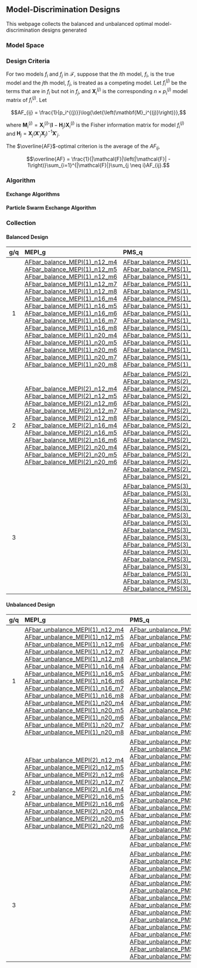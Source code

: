 <head>
  <script src="https://cdn.mathjax.org/mathjax/latest/MathJax.js?config=TeX-AMS-MML_HTMLorMML" type="text/javascript"></script>
  <script type="text/x-mathjax-config">
    MathJax.Hub.Config({
      tex2jax: {
      skipTags: ['script', 'noscript', 'style', 'textarea', 'pre'],
      inlineMath: [['$','$']]
      }
    });
  </script>
</head>

## Model-Discrimination Designs

This webpage collects the balanced and unbalanced optimal model-discrimination designs generated

### Model Space

### Design Criteria

For two models $f_i$ and $f_j$ in $\mathcal{F}$, suppose that the $i$th model, $f_i$, is the true model and the $j$th model, $f_j$, is treated as a competing model. Let $f_i^{(j)}$ be the terms that are in $f_i$ but not in $f_j$, and $\mathbf{X}_i^{(j)}$ is the corresponding $n\times p_i^{(j)}$ model matrix of $f_i^{(j)}$. Let 

$$AF_{ij} = \frac{1}{p_i^{(j)}}\log{\det{\left(\mathbf{M}_i^{(j)}\right)}},$$

where $\mathbf{M}_i^{(j)} = {\mathbf{X}_i^{(j)}}'(\mathbf{I} - \mathbf{H}_j)\mathbf{X}_i^{(j)}$ is the Fisher information matrix for model $f_i^{(j)}$ and $\mathbf{H}_j = \mathbf{X}_j\left(\mathbf{X}'_j\mathbf{X}_j\right)^{-1}\mathbf{X}'_j$.

The $\overline{AF}$-optimal criterion is the average of the $AF_{ij}$,

$$\overline{AF} = \frac{1}{|\mathcal{F}|\left(|\mathcal{F}| - 1\right)}\sum_{i=1}^{|\mathcal{F}|}\sum_{j \neq i}AF_{ij}.$$

### Algorithm

#### Exchange Algorithms

#### Particle Swarm Exchange Algorithm


### Collection

#### Balanced Design

| g/q  | MEPI_g | PMS_q | 
| :-----: | :----- | :----- |
| 1 | [AFbar_balance_MEPI(1)_n12_m4](https://github.com/PingYangChen/swarmexchange/blob/master/mddesigns/AFbar_balance_MEPI(1)_n12_m4.txt)<br>[AFbar_balance_MEPI(1)_n12_m5](https://github.com/PingYangChen/swarmexchange/blob/master/mddesigns/AFbar_balance_MEPI(1)_n12_m5.txt)<br>[AFbar_balance_MEPI(1)_n12_m6](https://github.com/PingYangChen/swarmexchange/blob/master/mddesigns/AFbar_balance_MEPI(1)_n12_m6.txt)<br>[AFbar_balance_MEPI(1)_n12_m7](https://github.com/PingYangChen/swarmexchange/blob/master/mddesigns/AFbar_balance_MEPI(1)_n12_m7.txt)<br>[AFbar_balance_MEPI(1)_n12_m8](https://github.com/PingYangChen/swarmexchange/blob/master/mddesigns/AFbar_balance_MEPI(1)_n12_m8.txt)<br>[AFbar_balance_MEPI(1)_n16_m4](https://github.com/PingYangChen/swarmexchange/blob/master/mddesigns/AFbar_balance_MEPI(1)_n16_m4.txt)<br>[AFbar_balance_MEPI(1)_n16_m5](https://github.com/PingYangChen/swarmexchange/blob/master/mddesigns/AFbar_balance_MEPI(1)_n16_m5.txt)<br>[AFbar_balance_MEPI(1)_n16_m6](https://github.com/PingYangChen/swarmexchange/blob/master/mddesigns/AFbar_balance_MEPI(1)_n16_m6.txt)<br>[AFbar_balance_MEPI(1)_n16_m7](https://github.com/PingYangChen/swarmexchange/blob/master/mddesigns/AFbar_balance_MEPI(1)_n16_m7.txt)<br>[AFbar_balance_MEPI(1)_n16_m8](https://github.com/PingYangChen/swarmexchange/blob/master/mddesigns/AFbar_balance_MEPI(1)_n16_m8.txt)<br>[AFbar_balance_MEPI(1)_n20_m4](https://github.com/PingYangChen/swarmexchange/blob/master/mddesigns/AFbar_balance_MEPI(1)_n20_m4.txt)<br>[AFbar_balance_MEPI(1)_n20_m5](https://github.com/PingYangChen/swarmexchange/blob/master/mddesigns/AFbar_balance_MEPI(1)_n20_m5.txt)<br>[AFbar_balance_MEPI(1)_n20_m6](https://github.com/PingYangChen/swarmexchange/blob/master/mddesigns/AFbar_balance_MEPI(1)_n20_m6.txt)<br>[AFbar_balance_MEPI(1)_n20_m7](https://github.com/PingYangChen/swarmexchange/blob/master/mddesigns/AFbar_balance_MEPI(1)_n20_m7.txt)<br>[AFbar_balance_MEPI(1)_n20_m8](https://github.com/PingYangChen/swarmexchange/blob/master/mddesigns/AFbar_balance_MEPI(1)_n20_m8.txt) | [AFbar_balance_PMS(1)_n12_m4](https://github.com/PingYangChen/swarmexchange/blob/master/mddesigns/AFbar_balance_PMS(1)_n12_m4.txt)<br>[AFbar_balance_PMS(1)_n12_m5](https://github.com/PingYangChen/swarmexchange/blob/master/mddesigns/AFbar_balance_PMS(1)_n12_m5.txt)<br>[AFbar_balance_PMS(1)_n12_m6](https://github.com/PingYangChen/swarmexchange/blob/master/mddesigns/AFbar_balance_PMS(1)_n12_m6.txt)<br>[AFbar_balance_PMS(1)_n12_m7](https://github.com/PingYangChen/swarmexchange/blob/master/mddesigns/AFbar_balance_PMS(1)_n12_m7.txt)<br>[AFbar_balance_PMS(1)_n12_m8](https://github.com/PingYangChen/swarmexchange/blob/master/mddesigns/AFbar_balance_PMS(1)_n12_m8.txt)<br>[AFbar_balance_PMS(1)_n16_m4](https://github.com/PingYangChen/swarmexchange/blob/master/mddesigns/AFbar_balance_PMS(1)_n16_m4.txt)<br>[AFbar_balance_PMS(1)_n16_m5](https://github.com/PingYangChen/swarmexchange/blob/master/mddesigns/AFbar_balance_PMS(1)_n16_m5.txt)<br>[AFbar_balance_PMS(1)_n16_m6](https://github.com/PingYangChen/swarmexchange/blob/master/mddesigns/AFbar_balance_PMS(1)_n16_m6.txt)<br>[AFbar_balance_PMS(1)_n16_m7](https://github.com/PingYangChen/swarmexchange/blob/master/mddesigns/AFbar_balance_PMS(1)_n16_m7.txt)<br>[AFbar_balance_PMS(1)_n16_m8](https://github.com/PingYangChen/swarmexchange/blob/master/mddesigns/AFbar_balance_PMS(1)_n16_m8.txt)<br>[AFbar_balance_PMS(1)_n20_m4](https://github.com/PingYangChen/swarmexchange/blob/master/mddesigns/AFbar_balance_PMS(1)_n20_m4.txt)<br>[AFbar_balance_PMS(1)_n20_m5](https://github.com/PingYangChen/swarmexchange/blob/master/mddesigns/AFbar_balance_PMS(1)_n20_m5.txt)<br>[AFbar_balance_PMS(1)_n20_m6](https://github.com/PingYangChen/swarmexchange/blob/master/mddesigns/AFbar_balance_PMS(1)_n20_m6.txt)<br>[AFbar_balance_PMS(1)_n20_m7](https://github.com/PingYangChen/swarmexchange/blob/master/mddesigns/AFbar_balance_PMS(1)_n20_m7.txt)<br>[AFbar_balance_PMS(1)_n20_m8](https://github.com/PingYangChen/swarmexchange/blob/master/mddesigns/AFbar_balance_PMS(1)_n20_m8.txt) |
| 2 | [AFbar_balance_MEPI(2)_n12_m4](https://github.com/PingYangChen/swarmexchange/blob/master/mddesigns/AFbar_balance_MEPI(2)_n12_m4.txt)<br>[AFbar_balance_MEPI(2)_n12_m5](https://github.com/PingYangChen/swarmexchange/blob/master/mddesigns/AFbar_balance_MEPI(2)_n12_m5.txt)<br>[AFbar_balance_MEPI(2)_n12_m6](https://github.com/PingYangChen/swarmexchange/blob/master/mddesigns/AFbar_balance_MEPI(2)_n12_m6.txt)<br>[AFbar_balance_MEPI(2)_n12_m7](https://github.com/PingYangChen/swarmexchange/blob/master/mddesigns/AFbar_balance_MEPI(2)_n12_m7.txt)<br>[AFbar_balance_MEPI(2)_n12_m8](https://github.com/PingYangChen/swarmexchange/blob/master/mddesigns/AFbar_balance_MEPI(2)_n12_m8.txt)<br>[AFbar_balance_MEPI(2)_n16_m4](https://github.com/PingYangChen/swarmexchange/blob/master/mddesigns/AFbar_balance_MEPI(2)_n16_m4.txt)<br>[AFbar_balance_MEPI(2)_n16_m5](https://github.com/PingYangChen/swarmexchange/blob/master/mddesigns/AFbar_balance_MEPI(2)_n16_m5.txt)<br>[AFbar_balance_MEPI(2)_n16_m6](https://github.com/PingYangChen/swarmexchange/blob/master/mddesigns/AFbar_balance_MEPI(2)_n16_m6.txt)<br>[AFbar_balance_MEPI(2)_n20_m4](https://github.com/PingYangChen/swarmexchange/blob/master/mddesigns/AFbar_balance_MEPI(2)_n20_m4.txt)<br>[AFbar_balance_MEPI(2)_n20_m5](https://github.com/PingYangChen/swarmexchange/blob/master/mddesigns/AFbar_balance_MEPI(2)_n20_m5.txt)<br>[AFbar_balance_MEPI(2)_n20_m6](https://github.com/PingYangChen/swarmexchange/blob/master/mddesigns/AFbar_balance_MEPI(2)_n20_m6.txt) | [AFbar_balance_PMS(2)_n12_m4](https://github.com/PingYangChen/swarmexchange/blob/master/mddesigns/AFbar_balance_PMS(2)_n12_m4.txt)<br>[AFbar_balance_PMS(2)_n12_m5](https://github.com/PingYangChen/swarmexchange/blob/master/mddesigns/AFbar_balance_PMS(2)_n12_m5.txt)<br>[AFbar_balance_PMS(2)_n12_m6](https://github.com/PingYangChen/swarmexchange/blob/master/mddesigns/AFbar_balance_PMS(2)_n12_m6.txt)<br>[AFbar_balance_PMS(2)_n12_m7](https://github.com/PingYangChen/swarmexchange/blob/master/mddesigns/AFbar_balance_PMS(2)_n12_m7.txt)<br>[AFbar_balance_PMS(2)_n12_m8](https://github.com/PingYangChen/swarmexchange/blob/master/mddesigns/AFbar_balance_PMS(2)_n12_m8.txt)<br>[AFbar_balance_PMS(2)_n16_m4](https://github.com/PingYangChen/swarmexchange/blob/master/mddesigns/AFbar_balance_PMS(2)_n16_m4.txt)<br>[AFbar_balance_PMS(2)_n16_m5](https://github.com/PingYangChen/swarmexchange/blob/master/mddesigns/AFbar_balance_PMS(2)_n16_m5.txt)<br>[AFbar_balance_PMS(2)_n16_m6](https://github.com/PingYangChen/swarmexchange/blob/master/mddesigns/AFbar_balance_PMS(2)_n16_m6.txt)<br>[AFbar_balance_PMS(2)_n16_m7](https://github.com/PingYangChen/swarmexchange/blob/master/mddesigns/AFbar_balance_PMS(2)_n16_m7.txt)<br>[AFbar_balance_PMS(2)_n16_m8](https://github.com/PingYangChen/swarmexchange/blob/master/mddesigns/AFbar_balance_PMS(2)_n16_m8.txt)<br>[AFbar_balance_PMS(2)_n20_m4](https://github.com/PingYangChen/swarmexchange/blob/master/mddesigns/AFbar_balance_PMS(2)_n20_m4.txt)<br>[AFbar_balance_PMS(2)_n20_m5](https://github.com/PingYangChen/swarmexchange/blob/master/mddesigns/AFbar_balance_PMS(2)_n20_m5.txt)<br>[AFbar_balance_PMS(2)_n20_m6](https://github.com/PingYangChen/swarmexchange/blob/master/mddesigns/AFbar_balance_PMS(2)_n20_m6.txt)<br>[AFbar_balance_PMS(2)_n20_m7](https://github.com/PingYangChen/swarmexchange/blob/master/mddesigns/AFbar_balance_PMS(2)_n20_m7.txt)<br>[AFbar_balance_PMS(2)_n20_m8](https://github.com/PingYangChen/swarmexchange/blob/master/mddesigns/AFbar_balance_PMS(2)_n20_m8.txt) |
| 3 |  | [AFbar_balance_PMS(3)_n12_m4](https://github.com/PingYangChen/swarmexchange/blob/master/mddesigns/AFbar_balance_PMS(3)_n12_m4.txt)<br>[AFbar_balance_PMS(3)_n12_m5](https://github.com/PingYangChen/swarmexchange/blob/master/mddesigns/AFbar_balance_PMS(3)_n12_m5.txt)<br>[AFbar_balance_PMS(3)_n12_m6](https://github.com/PingYangChen/swarmexchange/blob/master/mddesigns/AFbar_balance_PMS(3)_n12_m6.txt)<br>[AFbar_balance_PMS(3)_n12_m7](https://github.com/PingYangChen/swarmexchange/blob/master/mddesigns/AFbar_balance_PMS(3)_n12_m7.txt)<br>[AFbar_balance_PMS(3)_n12_m8](https://github.com/PingYangChen/swarmexchange/blob/master/mddesigns/AFbar_balance_PMS(3)_n12_m8.txt)<br>[AFbar_balance_PMS(3)_n16_m4](https://github.com/PingYangChen/swarmexchange/blob/master/mddesigns/AFbar_balance_PMS(3)_n16_m4.txt)<br>[AFbar_balance_PMS(3)_n16_m5](https://github.com/PingYangChen/swarmexchange/blob/master/mddesigns/AFbar_balance_PMS(3)_n16_m5.txt)<br>[AFbar_balance_PMS(3)_n16_m6](https://github.com/PingYangChen/swarmexchange/blob/master/mddesigns/AFbar_balance_PMS(3)_n16_m6.txt)<br>[AFbar_balance_PMS(3)_n16_m7](https://github.com/PingYangChen/swarmexchange/blob/master/mddesigns/AFbar_balance_PMS(3)_n16_m7.txt)<br>[AFbar_balance_PMS(3)_n16_m8](https://github.com/PingYangChen/swarmexchange/blob/master/mddesigns/AFbar_balance_PMS(3)_n16_m8.txt)<br>[AFbar_balance_PMS(3)_n20_m4](https://github.com/PingYangChen/swarmexchange/blob/master/mddesigns/AFbar_balance_PMS(3)_n20_m4.txt)<br>[AFbar_balance_PMS(3)_n20_m5](https://github.com/PingYangChen/swarmexchange/blob/master/mddesigns/AFbar_balance_PMS(3)_n20_m5.txt)<br>[AFbar_balance_PMS(3)_n20_m6](https://github.com/PingYangChen/swarmexchange/blob/master/mddesigns/AFbar_balance_PMS(3)_n20_m6.txt)<br>[AFbar_balance_PMS(3)_n20_m7](https://github.com/PingYangChen/swarmexchange/blob/master/mddesigns/AFbar_balance_PMS(3)_n20_m7.txt)<br>[AFbar_balance_PMS(3)_n20_m8](https://github.com/PingYangChen/swarmexchange/blob/master/mddesigns/AFbar_balance_PMS(3)_n20_m8.txt) |


#### Unbalanced Design

| g/q  | MEPI_g | PMS_q | 
| :-----: | :----- | :----- |
| 1 | [AFbar_unbalance_MEPI(1)_n12_m4](https://github.com/PingYangChen/swarmexchange/blob/master/mddesigns/AFbar_unbalance_MEPI(1)_n12_m4.txt)<br>[AFbar_unbalance_MEPI(1)_n12_m5](https://github.com/PingYangChen/swarmexchange/blob/master/mddesigns/AFbar_unbalance_MEPI(1)_n12_m5.txt)<br>[AFbar_unbalance_MEPI(1)_n12_m6](https://github.com/PingYangChen/swarmexchange/blob/master/mddesigns/AFbar_unbalance_MEPI(1)_n12_m6.txt)<br>[AFbar_unbalance_MEPI(1)_n12_m7](https://github.com/PingYangChen/swarmexchange/blob/master/mddesigns/AFbar_unbalance_MEPI(1)_n12_m7.txt)<br>[AFbar_unbalance_MEPI(1)_n12_m8](https://github.com/PingYangChen/swarmexchange/blob/master/mddesigns/AFbar_unbalance_MEPI(1)_n12_m8.txt)<br>[AFbar_unbalance_MEPI(1)_n16_m4](https://github.com/PingYangChen/swarmexchange/blob/master/mddesigns/AFbar_unbalance_MEPI(1)_n16_m4.txt)<br>[AFbar_unbalance_MEPI(1)_n16_m5](https://github.com/PingYangChen/swarmexchange/blob/master/mddesigns/AFbar_unbalance_MEPI(1)_n16_m5.txt)<br>[AFbar_unbalance_MEPI(1)_n16_m6](https://github.com/PingYangChen/swarmexchange/blob/master/mddesigns/AFbar_unbalance_MEPI(1)_n16_m6.txt)<br>[AFbar_unbalance_MEPI(1)_n16_m7](https://github.com/PingYangChen/swarmexchange/blob/master/mddesigns/AFbar_unbalance_MEPI(1)_n16_m7.txt)<br>[AFbar_unbalance_MEPI(1)_n16_m8](https://github.com/PingYangChen/swarmexchange/blob/master/mddesigns/AFbar_unbalance_MEPI(1)_n16_m8.txt)<br>[AFbar_unbalance_MEPI(1)_n20_m4](https://github.com/PingYangChen/swarmexchange/blob/master/mddesigns/AFbar_unbalance_MEPI(1)_n20_m4.txt)<br>[AFbar_unbalance_MEPI(1)_n20_m5](https://github.com/PingYangChen/swarmexchange/blob/master/mddesigns/AFbar_unbalance_MEPI(1)_n20_m5.txt)<br>[AFbar_unbalance_MEPI(1)_n20_m6](https://github.com/PingYangChen/swarmexchange/blob/master/mddesigns/AFbar_unbalance_MEPI(1)_n20_m6.txt)<br>[AFbar_unbalance_MEPI(1)_n20_m7](https://github.com/PingYangChen/swarmexchange/blob/master/mddesigns/AFbar_unbalance_MEPI(1)_n20_m7.txt)<br>[AFbar_unbalance_MEPI(1)_n20_m8](https://github.com/PingYangChen/swarmexchange/blob/master/mddesigns/AFbar_unbalance_MEPI(1)_n20_m8.txt) | [AFbar_unbalance_PMS(1)_n12_m4](https://github.com/PingYangChen/swarmexchange/blob/master/mddesigns/AFbar_unbalance_PMS(1)_n12_m4.txt)<br>[AFbar_unbalance_PMS(1)_n12_m5](https://github.com/PingYangChen/swarmexchange/blob/master/mddesigns/AFbar_unbalance_PMS(1)_n12_m5.txt)<br>[AFbar_unbalance_PMS(1)_n12_m6](https://github.com/PingYangChen/swarmexchange/blob/master/mddesigns/AFbar_unbalance_PMS(1)_n12_m6.txt)<br>[AFbar_unbalance_PMS(1)_n12_m7](https://github.com/PingYangChen/swarmexchange/blob/master/mddesigns/AFbar_unbalance_PMS(1)_n12_m7.txt)<br>[AFbar_unbalance_PMS(1)_n12_m8](https://github.com/PingYangChen/swarmexchange/blob/master/mddesigns/AFbar_unbalance_PMS(1)_n12_m8.txt)<br>[AFbar_unbalance_PMS(1)_n16_m4](https://github.com/PingYangChen/swarmexchange/blob/master/mddesigns/AFbar_unbalance_PMS(1)_n16_m4.txt)<br>[AFbar_unbalance_PMS(1)_n16_m5](https://github.com/PingYangChen/swarmexchange/blob/master/mddesigns/AFbar_unbalance_PMS(1)_n16_m5.txt)<br>[AFbar_unbalance_PMS(1)_n16_m6](https://github.com/PingYangChen/swarmexchange/blob/master/mddesigns/AFbar_unbalance_PMS(1)_n16_m6.txt)<br>[AFbar_unbalance_PMS(1)_n16_m7](https://github.com/PingYangChen/swarmexchange/blob/master/mddesigns/AFbar_unbalance_PMS(1)_n16_m7.txt)<br>[AFbar_unbalance_PMS(1)_n16_m8](https://github.com/PingYangChen/swarmexchange/blob/master/mddesigns/AFbar_unbalance_PMS(1)_n16_m8.txt)<br>[AFbar_unbalance_PMS(1)_n20_m4](https://github.com/PingYangChen/swarmexchange/blob/master/mddesigns/AFbar_unbalance_PMS(1)_n20_m4.txt)<br>[AFbar_unbalance_PMS(1)_n20_m5](https://github.com/PingYangChen/swarmexchange/blob/master/mddesigns/AFbar_unbalance_PMS(1)_n20_m5.txt)<br>[AFbar_unbalance_PMS(1)_n20_m6](https://github.com/PingYangChen/swarmexchange/blob/master/mddesigns/AFbar_unbalance_PMS(1)_n20_m6.txt)<br>[AFbar_unbalance_PMS(1)_n20_m7](https://github.com/PingYangChen/swarmexchange/blob/master/mddesigns/AFbar_unbalance_PMS(1)_n20_m7.txt)<br>[AFbar_unbalance_PMS(1)_n20_m8](https://github.com/PingYangChen/swarmexchange/blob/master/mddesigns/AFbar_unbalance_PMS(1)_n20_m8.txt) |
| 2 | [AFbar_unbalance_MEPI(2)_n12_m4](https://github.com/PingYangChen/swarmexchange/blob/master/mddesigns/AFbar_unbalance_MEPI(2)_n12_m4.txt)<br>[AFbar_unbalance_MEPI(2)_n12_m5](https://github.com/PingYangChen/swarmexchange/blob/master/mddesigns/AFbar_unbalance_MEPI(2)_n12_m5.txt)<br>[AFbar_unbalance_MEPI(2)_n12_m6](https://github.com/PingYangChen/swarmexchange/blob/master/mddesigns/AFbar_unbalance_MEPI(2)_n12_m6.txt)<br>[AFbar_unbalance_MEPI(2)_n12_m7](https://github.com/PingYangChen/swarmexchange/blob/master/mddesigns/AFbar_unbalance_MEPI(2)_n12_m7.txt)<br>[AFbar_unbalance_MEPI(2)_n16_m4](https://github.com/PingYangChen/swarmexchange/blob/master/mddesigns/AFbar_unbalance_MEPI(2)_n16_m4.txt)<br>[AFbar_unbalance_MEPI(2)_n16_m5](https://github.com/PingYangChen/swarmexchange/blob/master/mddesigns/AFbar_unbalance_MEPI(2)_n16_m5.txt)<br>[AFbar_unbalance_MEPI(2)_n16_m6](https://github.com/PingYangChen/swarmexchange/blob/master/mddesigns/AFbar_unbalance_MEPI(2)_n16_m6.txt)<br>[AFbar_unbalance_MEPI(2)_n20_m4](https://github.com/PingYangChen/swarmexchange/blob/master/mddesigns/AFbar_unbalance_MEPI(2)_n20_m4.txt)<br>[AFbar_unbalance_MEPI(2)_n20_m5](https://github.com/PingYangChen/swarmexchange/blob/master/mddesigns/AFbar_unbalance_MEPI(2)_n20_m5.txt)<br>[AFbar_unbalance_MEPI(2)_n20_m6](https://github.com/PingYangChen/swarmexchange/blob/master/mddesigns/AFbar_unbalance_MEPI(2)_n20_m6.txt) | [AFbar_unbalance_PMS(2)_n12_m4](https://github.com/PingYangChen/swarmexchange/blob/master/mddesigns/AFbar_unbalance_PMS(2)_n12_m4.txt)<br>[AFbar_unbalance_PMS(2)_n12_m5](https://github.com/PingYangChen/swarmexchange/blob/master/mddesigns/AFbar_unbalance_PMS(2)_n12_m5.txt)<br>[AFbar_unbalance_PMS(2)_n12_m6](https://github.com/PingYangChen/swarmexchange/blob/master/mddesigns/AFbar_unbalance_PMS(2)_n12_m6.txt)<br>[AFbar_unbalance_PMS(2)_n12_m7](https://github.com/PingYangChen/swarmexchange/blob/master/mddesigns/AFbar_unbalance_PMS(2)_n12_m7.txt)<br>[AFbar_unbalance_PMS(2)_n12_m8](https://github.com/PingYangChen/swarmexchange/blob/master/mddesigns/AFbar_unbalance_PMS(2)_n12_m8.txt)<br>[AFbar_unbalance_PMS(2)_n16_m4](https://github.com/PingYangChen/swarmexchange/blob/master/mddesigns/AFbar_unbalance_PMS(2)_n16_m4.txt)<br>[AFbar_unbalance_PMS(2)_n16_m5](https://github.com/PingYangChen/swarmexchange/blob/master/mddesigns/AFbar_unbalance_PMS(2)_n16_m5.txt)<br>[AFbar_unbalance_PMS(2)_n16_m6](https://github.com/PingYangChen/swarmexchange/blob/master/mddesigns/AFbar_unbalance_PMS(2)_n16_m6.txt)<br>[AFbar_unbalance_PMS(2)_n16_m7](https://github.com/PingYangChen/swarmexchange/blob/master/mddesigns/AFbar_unbalance_PMS(2)_n16_m7.txt)<br>[AFbar_unbalance_PMS(2)_n16_m8](https://github.com/PingYangChen/swarmexchange/blob/master/mddesigns/AFbar_unbalance_PMS(2)_n16_m8.txt)<br>[AFbar_unbalance_PMS(2)_n20_m4](https://github.com/PingYangChen/swarmexchange/blob/master/mddesigns/AFbar_unbalance_PMS(2)_n20_m4.txt)<br>[AFbar_unbalance_PMS(2)_n20_m5](https://github.com/PingYangChen/swarmexchange/blob/master/mddesigns/AFbar_unbalance_PMS(2)_n20_m5.txt)<br>[AFbar_unbalance_PMS(2)_n20_m6](https://github.com/PingYangChen/swarmexchange/blob/master/mddesigns/AFbar_unbalance_PMS(2)_n20_m6.txt)<br>[AFbar_unbalance_PMS(2)_n20_m7](https://github.com/PingYangChen/swarmexchange/blob/master/mddesigns/AFbar_unbalance_PMS(2)_n20_m7.txt)<br>[AFbar_unbalance_PMS(2)_n20_m8](https://github.com/PingYangChen/swarmexchange/blob/master/mddesigns/AFbar_unbalance_PMS(2)_n20_m8.txt) |
| 3 |  | [AFbar_unbalance_PMS(3)_n12_m4](https://github.com/PingYangChen/swarmexchange/blob/master/mddesigns/AFbar_unbalance_PMS(3)_n12_m4.txt)<br>[AFbar_unbalance_PMS(3)_n12_m5](https://github.com/PingYangChen/swarmexchange/blob/master/mddesigns/AFbar_unbalance_PMS(3)_n12_m5.txt)<br>[AFbar_unbalance_PMS(3)_n12_m6](https://github.com/PingYangChen/swarmexchange/blob/master/mddesigns/AFbar_unbalance_PMS(3)_n12_m6.txt)<br>[AFbar_unbalance_PMS(3)_n12_m7](https://github.com/PingYangChen/swarmexchange/blob/master/mddesigns/AFbar_unbalance_PMS(3)_n12_m7.txt)<br>[AFbar_unbalance_PMS(3)_n12_m8](https://github.com/PingYangChen/swarmexchange/blob/master/mddesigns/AFbar_unbalance_PMS(3)_n12_m8.txt)<br>[AFbar_unbalance_PMS(3)_n16_m4](https://github.com/PingYangChen/swarmexchange/blob/master/mddesigns/AFbar_unbalance_PMS(3)_n16_m4.txt)<br>[AFbar_unbalance_PMS(3)_n16_m5](https://github.com/PingYangChen/swarmexchange/blob/master/mddesigns/AFbar_unbalance_PMS(3)_n16_m5.txt)<br>[AFbar_unbalance_PMS(3)_n16_m6](https://github.com/PingYangChen/swarmexchange/blob/master/mddesigns/AFbar_unbalance_PMS(3)_n16_m6.txt)<br>[AFbar_unbalance_PMS(3)_n16_m7](https://github.com/PingYangChen/swarmexchange/blob/master/mddesigns/AFbar_unbalance_PMS(3)_n16_m7.txt)<br>[AFbar_unbalance_PMS(3)_n16_m8](https://github.com/PingYangChen/swarmexchange/blob/master/mddesigns/AFbar_unbalance_PMS(3)_n16_m8.txt)<br>[AFbar_unbalance_PMS(3)_n20_m4](https://github.com/PingYangChen/swarmexchange/blob/master/mddesigns/AFbar_unbalance_PMS(3)_n20_m4.txt)<br>[AFbar_unbalance_PMS(3)_n20_m5](https://github.com/PingYangChen/swarmexchange/blob/master/mddesigns/AFbar_unbalance_PMS(3)_n20_m5.txt)<br>[AFbar_unbalance_PMS(3)_n20_m6](https://github.com/PingYangChen/swarmexchange/blob/master/mddesigns/AFbar_unbalance_PMS(3)_n20_m6.txt)<br>[AFbar_unbalance_PMS(3)_n20_m7](https://github.com/PingYangChen/swarmexchange/blob/master/mddesigns/AFbar_unbalance_PMS(3)_n20_m7.txt)<br>[AFbar_unbalance_PMS(3)_n20_m8](https://github.com/PingYangChen/swarmexchange/blob/master/mddesigns/AFbar_unbalance_PMS(3)_n20_m8.txt) |
